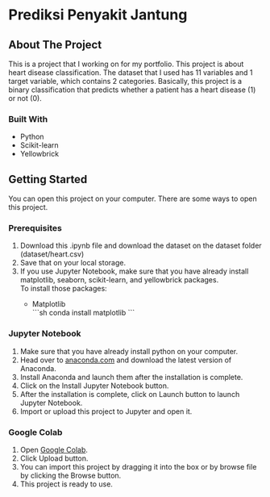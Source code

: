 # Prediksi Penyakit Jantung

<!-- ABOUT THE PROJECT -->

## About The Project

This is a project that I working on for my portfolio. This project is about heart disease classification. The dataset that I used has 11 variables and 1 target variable, which contains 2 categories. Basically, this project is a binary classification that predicts whether a patient has a heart disease (1) or not (0).

### Built With

<ul>
    <li>Python</li>
    <li>Scikit-learn</li>
    <li>Yellowbrick</li>
</ul>

<!-- GETTING STARTED -->

## Getting Started

You can open this project on your computer. There are some ways to open this project.

### Prerequisites

<ol>
    <li>Download this .ipynb file and download the dataset on the dataset folder (dataset/heart.csv)</li>
    <li>Save that on your local storage.</li>
    <li>If you use Jupyter Notebook, make sure that you have already install matplotlib, seaborn, scikit-learn, and yellowbrick packages.</li>
    To install those packages:
    <ul>
        <li>Matplotlib</li>
        ```sh
        conda install matplotlib
        ```
    </ul>
</ol>

### Jupyter Notebook

<ol>
    <li>Make sure that you have already install python on your computer.</li>
    <li>Head over to <a href="https://www.anaconda.com/">anaconda.com</a> and download the latest version of Anaconda.</li>
    <li>Install Anaconda and launch them after the installation is complete.</li>
    <li>Click on the Install Jupyter Notebook button.</li>
    <li>After the installation is complete, click on Launch button to launch Jupyter Notebook.</li>
    <li>Import or upload this project to Jupyter and open it.</li>
</ol>

### Google Colab

<ol>
    <li>Open <a href="https://colab.research.google.com/">Google Colab</a>.</li>
    <li>Click Upload button.</li>
    <li>You can import this project by dragging it into the box or by browse file by clicking the Browse button.</li>
    <li>This project is ready to use.</li>
</ol>
